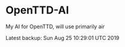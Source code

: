 # OpenTTD-AI
My AI for OpenTTD, will use primarily air

Latest backup: Sun Aug 25 10:29:01 UTC 2019
